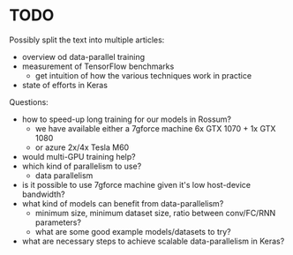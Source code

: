 # TODO

Possibly split the text into multiple articles:

- overview od data-parallel training
- measurement of TensorFlow benchmarks
  - get intuition of how the various techniques work in practice
- state of efforts in Keras

Questions:

- how to speed-up long training for our models in Rossum?
  - we have available either a 7gforce machine 6x GTX 1070 + 1x GTX 1080
  - or azure 2x/4x Tesla M60
- would multi-GPU training help?
- which kind of parallelism to use?
  - data parallelism
- is it possible to use 7gforce machine given it's low host-device bandwidth?
- what kind of models can benefit from data-parallelism?
  - minimum size, minimum dataset size, ratio between conv/FC/RNN parameters?
  - what are some good example models/datasets to try?
- what are necessary steps to achieve scalable data-parallelism in Keras?
